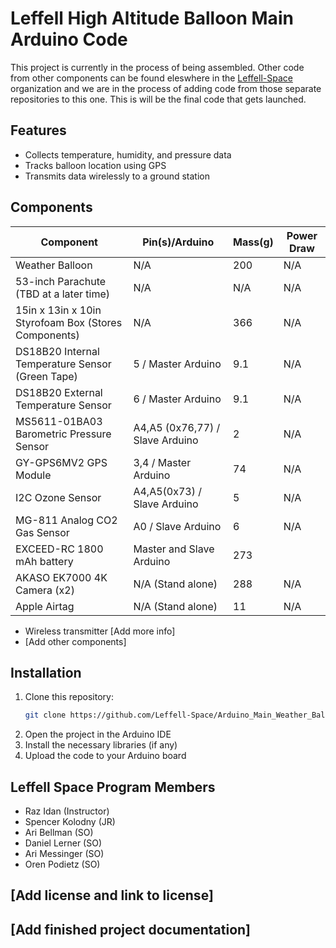# Leffell High Altitude Balloon Main Arduino Code

This project is currently in the process of being assembled. Other code from other components can be found eleswhere in the [Leffell-Space](https://github.com/orgs/Leffell-Space/repositories) organization and we are in the process of adding code from those separate repositories to this one. This is will be the final code that gets launched.

## Features

- Collects temperature, humidity, and pressure data
- Tracks balloon location using GPS
- Transmits data wirelessly to a ground station

## Components


| Component | Pin(s)/Arduino  | Mass(g) | Power Draw |           
| - | - | - | - |
|Weather Balloon| N/A|200|N/A|
|53-inch Parachute (TBD at a later time)| N/A| N/A|N/A|
|15in x 13in x 10in Styrofoam Box (Stores Components)| N/A|366|N/A|
|DS18B20 Internal Temperature Sensor (Green Tape)| 5 / Master Arduino| 9.1|N/A|
|DS18B20 External Temperature Sensor | 6 / Master Arduino| 9.1 |N/A|
|MS5611-01BA03 Barometric Pressure Sensor| A4,A5 (0x76,77) / Slave Arduino|2| N/A|
|GY-GPS6MV2 GPS Module| 3,4 / Master Arduino|74|N/A|
|I2C Ozone Sensor| A4,A5(0x73) / Slave Arduino|5| N/A |
|MG-811 Analog CO2 Gas Sensor| A0 / Slave Arduino|6|N/A|
|EXCEED-RC 1800 mAh battery| Master and Slave Arduino|273| |
|AKASO EK7000 4K Camera (x2)|N/A (Stand alone)|288|N/A|
|Apple Airtag | N/A (Stand alone)|11|N/A|


- Wireless transmitter [Add more info]
- [Add other components]

## Installation

1. Clone this repository:
   ```bash
   git clone https://github.com/Leffell-Space/Arduino_Main_Weather_Balloon.git
   ```
2. Open the project in the Arduino IDE
3. Install the necessary libraries (if any)
4. Upload the code to your Arduino board

## Leffell Space Program Members
- Raz Idan (Instructor)
- Spencer Kolodny (JR)
- Ari Bellman (SO)
- Daniel Lerner (SO)
- Ari Messinger (SO)
- Oren Podietz (SO)
  
## [Add license and link to license]

## [Add finished project documentation]
